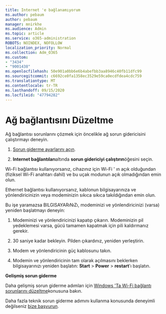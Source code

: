 ```yaml
---
title: Internet 'e bağlanamıyorum
ms.author: pebaum
author: pebaum
manager: mnirkhe
ms.audience: Admin
ms.topic: article
ms.service: o365-administration
ROBOTS: NOINDEX, NOFOLLOW
localization_priority: Normal
ms.collection: Adm_O365
ms.custom:
- "3434"
- "9001438"
ms.openlocfilehash: 50e901a0bb6e6b4abefbb3aa8946c40fb11dfc99
ms.sourcegitcommit: c6692ce0fa1358ec3529e59ca0ecdfdea4cdc759
ms.translationtype: MT
ms.contentlocale: tr-TR
ms.lasthandoff: 09/15/2020
ms.locfileid: "47794282"
---
```

# <a name="fix-network-connection"></a>Ağ bağlantısını Düzeltme

Ağ bağlantısı sorunlarını çözmek için öncelikle ağ sorun gidericisini çalıştırmayı deneyin. 

1. [Sorun giderme ayarlarını açın](ms-settings:troubleshoot).

2. **Internet bağlantıları**altında **sorun gidericiyi çalıştırın**öğesini seçin.

Wi-Fi bağlantısı kullanıyorsanız, cihazınız için Wi-Fi ' ın açık olduğundan (fiziksel Wi-Fi anahtarı dahil) ve bu uçak modunun açık olmadığından emin olun.

Ethernet bağlantısı kullanıyorsanız, kablonun bilgisayarınıza ve yönlendiricinizin veya modeminizin sıkıca sıkıca takıldığından emin olun.

Bu işe yaramazsa BILGISAYARıNıZı, modeminizi ve yönlendiricinizi (varsa) yeniden başlatmayı deneyin:

1. Modeminizi ve yönlendiricinizi kapatıp çıkarın. Modeminizin pil yedeklemesi varsa, gücü tamamen kapatmak için pili kaldırmanız gerekir.

2. 30 saniye kadar bekleyin. Pilden çıkardınız, yeniden yerleştirin.

3. Modem ve yönlendiricinin güç kablosunu takın.

4. Modemin ve yönlendiricinin tam olarak açılmasını beklerken bilgisayarınızı yeniden başlatın: **Start**  >  **Power**  >  **restart**'ı başlatın.

**Gelişmiş sorun giderme**

Daha gelişmiş sorun giderme adımları için [Windows 'Ta Wi-Fi bağlantı sorunlarını düzeltme](https://support.microsoft.com/help/10741?ocid=SMC10741%2F)konusuna bakın. 

Daha fazla teknik sorun giderme adımını kullanma konusunda deneyimli değilseniz [bize başvurun](https://support.microsoft.com/contactus).
